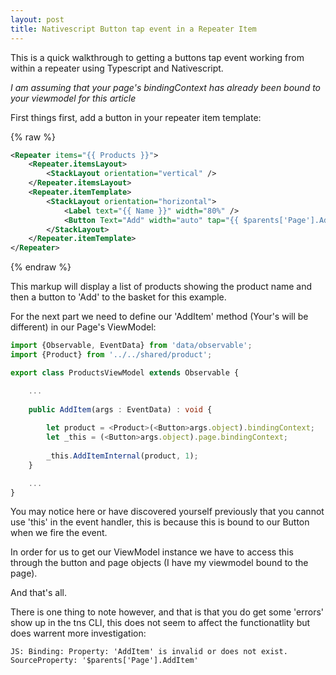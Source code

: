 ```yaml
---
layout: post
title: Nativescript Button tap event in a Repeater Item
---
```


This is a quick walkthrough to getting a buttons tap event working from within a repeater using Typescript and Nativescript.

_I am assuming that your page's bindingContext has already been bound to your viewmodel for this article_

First things first, add a button in your repeater item template:

{% raw %}
```xml
<Repeater items="{{ Products }}">
    <Repeater.itemsLayout>
        <StackLayout orientation="vertical" />
    </Repeater.itemsLayout>
    <Repeater.itemTemplate>
        <StackLayout orientation="horizontal">
            <Label text="{{ Name }}" width="80%" />
            <Button Text="Add" width="auto" tap="{{ $parents['Page'].AddItem }}" />
        </StackLayout>
    </Repeater.itemTemplate>
</Repeater>
```
{% endraw %}

This markup will display a list of products showing the product name and then a button to 'Add' to the basket for this example.

For the next part we need to define our 'AddItem' method (Your's will be different) in our Page's ViewModel:

```ts
import {Observable, EventData} from 'data/observable';
import {Product} from '../../shared/product';

export class ProductsViewModel extends Observable {

    ...
    
    public AddItem(args : EventData) : void {
    
        let product = <Product>(<Button>args.object).bindingContext;
        let _this = (<Button>args.object).page.bindingContext;
    
        _this.AddItemInternal(product, 1);
    }

    ...
}
```

You may notice here or have discovered yourself previously that you cannot use 'this' in the event handler, this is because this is bound to our Button when we fire the event.

In order for us to get our ViewModel instance we have to access this through the button and page objects (I have my viewmodel bound to the page).

And that's all.

There is one thing to note however, and that is that you do get some 'errors' show up in the tns CLI, this does not seem to affect the functionatlity but does warrent more investigation:

```
JS: Binding: Property: 'AddItem' is invalid or does not exist. SourceProperty: '$parents['Page'].AddItem'
```